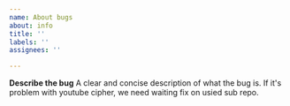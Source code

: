 ```yaml
---
name: About bugs
about: info
title: ''
labels: ''
assignees: ''

---
```


**Describe the bug**
A clear and concise description of what the bug is. If it's problem with youtube cipher, we need waiting fix on usied sub repo.
